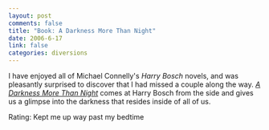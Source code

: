```yaml
--- 
layout: post
comments: false
title: "Book: A Darkness More Than Night"
date: 2006-6-17
link: false
categories: diversions
---
```

I have enjoyed all of Michael Connelly's <i>Harry Bosch</i> novels, and was pleasantly surprised to discover that I had missed a couple along the way. <i><a href="http://www.ereader.com/product/detail/1870?book=A_Darkness_More_Than_Night" title="A Darkness More Than Night">A Darkness More Than Night</a></i> comes at Harry Bosch from the side and gives us a glimpse into the darkness that resides inside of all of us.

Rating: Kept me up way past my bedtime
